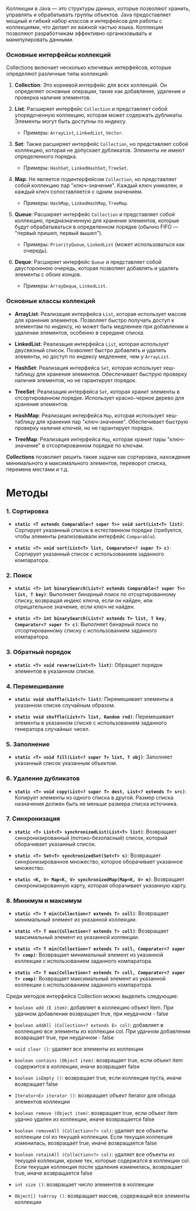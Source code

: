 
Коллекции в Java — это структуры данных, которые позволяют хранить, управлять и обрабатывать группы объектов. Java предоставляет мощный и гибкий набор классов и интерфейсов для работы с коллекциями, что делает их важной частью языка. Коллекции позволяют разработчикам эффективно организовывать и манипулировать данными.

### Основные интерфейсы коллекций

Collections включает несколько ключевых интерфейсов, которые определяют различные типы коллекций:

1. **Collection**: Это корневой интерфейс для всех коллекций. Он определяет основные операции, такие как добавление, удаление и проверка наличия элементов.
    
2. **List**: Расширяет интерфейс `Collection` и представляет собой упорядоченную коллекцию, которая может содержать дубликаты. Элементы могут быть доступны по индексу.
    
    - Примеры: `ArrayList`, `LinkedList`, `Vector`.
3. **Set**: Также расширяет интерфейс `Collection`, но представляет собой коллекцию, которая не допускает дубликатов. Элементы не имеют определенного порядка.
    
    - Примеры: `HashSet`, `LinkedHashSet`, `TreeSet`.
4. **Map**: Не является подинтерфейсом `Collection`, но представляет собой коллекцию пар "ключ-значение". Каждый ключ уникален, и каждый ключ сопоставляется с одним значением.
    
    - Примеры: `HashMap`, `LinkedHashMap`, `TreeMap`.
5. **Queue**: Расширяет интерфейс `Collection` и представляет собой коллекцию, предназначенную для хранения элементов, которые будут обрабатываться в определенном порядке (обычно FIFO — "первый пришел, первый вышел").
    
    - Примеры: `PriorityQueue`, `LinkedList` (может использоваться как очередь).
6. **Deque**: Расширяет интерфейс `Queue` и представляет собой двустороннюю очередь, которая позволяет добавлять и удалять элементы с обоих концов.
    
    - Примеры: `ArrayDeque`, `LinkedList`.

### Основные классы коллекций

- **ArrayList**: Реализация интерфейса `List`, которая использует массив для хранения элементов. Позволяет быстро получать доступ к элементам по индексу, но может быть медленнее при добавлении и удалении элементов, особенно в середине списка.
    
- **LinkedList**: Реализация интерфейса `List`, которая использует двусвязный список. Позволяет быстро добавлять и удалять элементы, но доступ по индексу медленнее, чем у `ArrayList`.
    
- **HashSet**: Реализация интерфейса `Set`, которая использует хеш-таблицу для хранения элементов. Обеспечивает быструю проверку наличия элементов, но не гарантирует порядок.
    
- **TreeSet**: Реализация интерфейса `Set`, которая хранит элементы в отсортированном порядке. Использует красно-черное дерево для хранения элементов.
    
- **HashMap**: Реализация интерфейса `Map`, которая использует хеш-таблицу для хранения пар "ключ-значение". Обеспечивает быструю проверку наличия ключей, но не гарантирует порядок.
    
- **TreeMap**: Реализация интерфейса `Map`, которая хранит пары "ключ-значение" в отсортированном порядке по ключам.

**Collections** позволяет решить такие задачи как сортировка, нахождение минимального и максимального элементов, переворот списка, перемена местами и т.д.


# Методы

### 1. Сортировка

- **`static <T extends Comparable<? super T>> void sort(List<T> list)`**: Сортирует указанный список в естественном порядке (требуется, чтобы элементы реализовывали интерфейс `Comparable`).
    
- **`static <T> void sort(List<T> list, Comparator<? super T> c)`**: Сортирует указанный список с использованием заданного компаратора.
    

### 2. Поиск

- **`static <T> int binarySearch(List<? extends Comparable<? super T>> list, T key)`**: Выполняет бинарный поиск по отсортированному списку, возвращая индекс ключа, если он найден, или отрицательное значение, если ключ не найден.
    
- **`static <T> int binarySearch(List<? extends T> list, T key, Comparator<? super T> c)`**: Выполняет бинарный поиск по отсортированному списку с использованием заданного компаратора.
    

### 3. Обратный порядок

- **`static <T> void reverse(List<T> list)`**: Обращает порядок элементов в указанном списке.

### 4. Перемешивание

- **`static void shuffle(List<?> list)`**: Перемешивает элементы в указанном списке случайным образом.
    
- **`static void shuffle(List<?> list, Random rnd)`**: Перемешивает элементы в указанном списке с использованием заданного генератора случайных чисел.
    

### 5. Заполнение

- **`static <T> void fill(List<? super T> list, T obj)`**: Заполняет указанный список указанным объектом.

### 6. Удаление дубликатов

- **`static <T> void copy(List<? super T> dest, List<? extends T> src)`**: Копирует элементы из одного списка в другой. Размер списка назначения должен быть не меньше размера списка источника.

### 7. Синхронизация

- **`static <T> List<T> synchronizedList(List<T> list)`**: Возвращает синхронизированный (потоко-безопасный) список, который оборачивает указанный список.
    
- **`static <T> Set<T> synchronizedSet(Set<T> s)`**: Возвращает синхронизированное множество, которое оборачивает указанное множество.
    
- **`static <K, V> Map<K, V> synchronizedMap(Map<K, V> m)`**: Возвращает синхронизированную карту, которая оборачивает указанную карту.
    

### 8. Минимум и максимум

- **`static <T> T min(Collection<? extends T> coll)`**: Возвращает минимальный элемент из указанной коллекции.
    
- **`static <T> T max(Collection<? extends T> coll)`**: Возвращает максимальный элемент из указанной коллекции.
    
- **`static <T> T min(Collection<? extends T> coll, Comparator<? super T> comp)`**: Возвращает минимальный элемент из указанной коллекции с использованием заданного компаратора.
    
- **`static <T> T max(Collection<? extends T> coll, Comparator<? super T> comp)`**: Возвращает максимальный элемент из указанной коллекции с использованием заданного компаратора.

Среди методов интерфейса Collection можно выделить следующие:

- `boolean add (E item)`: добавляет в коллекцию объект item. При удачном добавлении возвращает true, при неудачном - false
    
- `boolean addAll (Collection<? extends E> col)`: добавляет в коллекцию все элементы из коллекции col. При удачном добавлении возвращает true, при неудачном - false
    
- `void clear ()`: удаляет все элементы из коллекции
    
- `boolean contains (Object item)`: возвращает true, если объект item содержится в коллекции, иначе возвращает false
    
- `boolean isEmpty ()`: возвращает true, если коллекция пуста, иначе возвращает false
    
- `Iterator<E> iterator ()`: возвращает объект Iterator для обхода элементов коллекции
    
- `boolean remove (Object item)`: возвращает true, если объект item удачно удален из коллекции, иначе возвращается false
    
- `boolean removeAll (Collection<?> col)`: удаляет все объекты коллекции col из текущей коллекции. Если текущая коллекция изменилась, возвращает true, иначе возвращается false
    
- `boolean retainAll (Collection<?> col)`: удаляет все объекты из текущей коллекции, кроме тех, которые содержатся в коллекции col. Если текущая коллекция после удаления изменилась, возвращает true, иначе возвращается false
    
- `int size ()`: возвращает число элементов в коллекции
    
- `Object[] toArray ()`: возвращает массив, содержащий все элементы коллекции